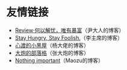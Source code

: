 # 友情链接

- [Review·何以解忧，唯有暴富](https://blog.yichyaqc.cn/)（尹大人的博客）
- [Stay Hungry, Stay Foolish.](http://tobiaslee.top/)（李主席的博客）
- [心渡的小黑屋](http://blog.xindu233.com/)（杨大佬的博客）
- [大炮的部落格](http://blog.dapaostudio.com/)（张大炮的博客）
- [Nothing important](http://blog.maozu.ink/)（Maozu的博客）